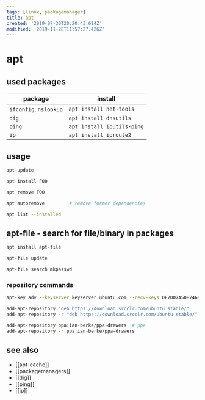 ```yaml
---
tags: [linux, packagemanager]
title: apt
created: '2019-07-30T20:20:43.614Z'
modified: '2019-11-28T11:57:27.426Z'
---
```


# apt

## used packages 
package               | install
--                    | --
`ifconfig`, `nslookup`| `apt install net-tools`       
`dig`                 | `apt install dnsutils`        
`ping`                | `apt install iputils-ping`    
`ip`                  | `apt install iproute2`        


## usage
```sh
apt update

apt install FOO

apt remove FOO

apt autoremove         # remove former dependencies

apt list --installed
```

## apt-file - search for file/binary in packages
```sh
apt install apt-file

apt-file update

apt-file search mkpasswd
```

### repository commands
```sh
apt-key adv --keyserver keyserver.ubuntu.com --recv-keys DF7DD7A50B746DD4

add-apt-repository "deb https://download.srcclr.com/ubuntu stable/"
add-apt-repository -r "deb https://download.srcclr.com/ubuntu stable/"

add-apt-repository ppa:ian-berke/ppa-drawers  # ppa
add-apt-repository -r ppa:ian-berke/ppa-drawers
```

## see also
- [[apt-cache]]
- [[packagemanagers]]
- [[dig]]
- [[ping]]
- [[ip]]
